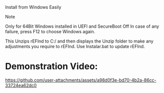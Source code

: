 Install from Windows Easily
>[!NOTE]
> Only for 64Bit Windows installed in UEFI and SecureBoot Off In case of any failure, press F12 to choose Windows again.
>
This Unzips rEFInd to C:/ and then displays the Unzip folder to make any adjustments you require to rEFInd.
Use Instalar.bat to update rEFInd.

# Demonstration Video:
https://github.com/user-attachments/assets/a98d0f3e-bd70-4b2a-86cc-33724ea62dc0
